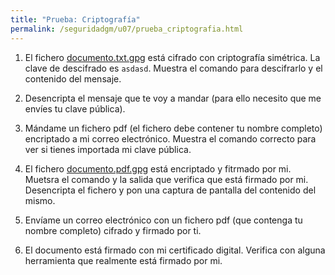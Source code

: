 ```yaml
---
title: "Prueba: Criptografía"
permalink: /seguridadgm/u07/prueba_criptografia.html
---
```


1. El fichero [documento.txt.gpg](prueba/documento.txt.gpg) está cifrado con criptografía simétrica. La clave de descifrado es `asdasd`. Muestra el comando para descifrarlo y el contenido del mensaje.

2. Desencripta el mensaje que te voy a mandar (para ello necesito que me envíes tu clave pública).

3. Mándame un fichero pdf (el fichero debe contener tu nombre completo) encriptado a mi correo electrónico. Muestra el comando correcto para ver si tienes importada mi clave pública.

4. El fichero [documento.pdf.gpg](prueba/documento.pdf.gpg) está encriptado y fitrmado por mi. Muetsra el comando y la salida que verifica que está firmado por mi. Desencripta el fichero y pon una captura de pantalla del contenido del mismo.

5. Envíame un correo electrónico con un fichero pdf (que contenga tu nombre completo) cifrado y firmado por ti. 

6. El documento []() está firmado con mi certificado digital. Verifica con alguna herramienta que realmente está firmado por mi.